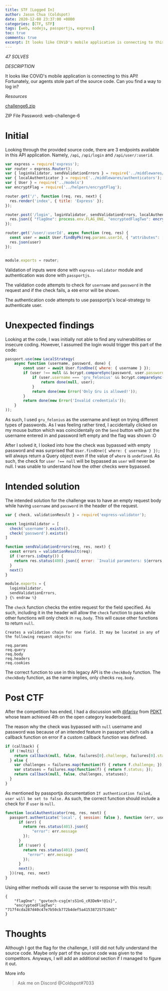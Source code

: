 ```yaml
---
title: STF [Logged In]
author: Jason Chua (Coldspot)
date: 2020-12-08 23:37:00 +0800
categories: [CTF, STF]
tags: [web, nodejs, passportjs, express]
toc: true
comments: true
excerpt: It looks like COViD's mobile application is connecting to this API! Fortunately, our agents stole part of the source code. Can you find a way to log in?
---
```


*47 SOLVES*

*DESCRIPTION*

It looks like COViD's mobile application is connecting to this API! Fortunately, our agents stole part of the source code. Can you find a way to log in?

*Resources*

[challenge6.zip](/assets/files/Logged-in/web-challenge-6.zip)

ZIP File Password: web-challenge-6

<!--more-->

# Initial
Looking through the provided source code, there are 3 endpoints available in this API application. Namely, `/api`, `/api/login` and `/api/user/:userid`. 

```js
var express = require('express');
var router = express.Router();
var { loginValidator, sendValidationErrors } = require('../middlewares/validators');
var { localAuthenticator } = require('../middlewares/authenticators');
var { User } = require('../models')
var encryptFlag = require('../helpers/encryptFlag');

router.get('/', function (req, res, next) {
  res.render('index', { title: 'Express' });
});

router.post('/login', loginValidator, sendValidationErrors, localAuthenticator, function (req, res) {
  res.json({ "flagOne": process.env.FLAG_ONE, "encryptedFlagTwo": encryptFlag(process.env.FLAG_TWO) })
});

router.get('/user/:userId', async function (req, res) {
  const user = await User.findByPk(req.params.userId, { "attributes": ["username"] });
  res.json(user)
});


module.exports = router;
```

Validation of inputs were done with `express-validator` module and authentication was done with `passportjs`. 

The validation code attempts to check for `username` and `password` in the request and if the check fails, a `400` error will be shown.

The authentication code attempts to use passportjs's local-strategy to authenticate user. 

# Unexpected findings

Looking at the code, I was initially not able to find any vulnerabilities or insecure coding. However, I assumed the login would trigger this part of the code: 

```js
passport.use(new LocalStrategy(
    async function (username, password, done) {
        const user = await User.findOne({ where: { username } });
        if (user !== null && bcrypt.compareSync(password, user.password)) {
            if (user.username === 'gru_felonius' && bcrypt.compareSync(password, user.password)) {
                return done(null, user);
            }
            return done(new Error('Only Gru is allowed!'));
        }
        return done(new Error('Invalid credentials'));
    }
));
````

As such, I used `gru_felonius` as the username and kept on trying different types of passwords. As I was feeling rather tired, I accidentally clicked on my mouse button which was coincidentally on the `Send` button with just the username entered in and password left empty and the flag was shown :O


After I solved it, I looked into how the check was bypassed with empty password and was surprised that `User.findOne({ where: { username } });` will always return a Query object even if the value of `where` is `undefined`. As such, the check for `user !== null` will be bypassed as `user` will never be null. I was unable to understand how the other checks were bypassed. 

# Intended solution

The intended solution for the challenge was to have an empty request body while having `username` and `password` in the header of the request. 

```js {% raw %}
var { check, validationResult } = require('express-validator');

const loginValidator = [
  check('username').exists(),
  check('password').exists()
]

function sendValidationErrors(req, res, next) {
  const errors = validationResult(req);
  if (!errors.isEmpty()) {
    return res.status(400).json({ error: `Invalid parameters: ${errors.array().map(error => error.param).join(', ')}` });
  }
  next()
}

module.exports = {
  loginValidator,
  sendValidationErrors,
} {% endraw %} 
```

The `check` function checks the entire request for the field specified. As such, including it in the header will allow the `check` function to pass while other functions will only check in `req.body`. This will cause other functions to return `null`.

```
Creates a validation chain for one field. It may be located in any of the following request objects:

req.params
req.query
req.body
req.headers
req.cookies
```

The correct function to use in this legacy API is the `checkBody` function. The 
`checkBody` function, as the name implies, only checks `req.body`.

# Post CTF

After the competition has ended, I had a discussion with [@farisv](https://github.com/farisv) from [PDKT](https://github.com/PDKT-Team) whose team achieved 4th on the open category leaderboard.

The reason why the check was bypassed with `null` username and password was because of an intended feature in passport which calls a callback function on error if a custom callback function was defined.  

```js
if (callback) {
  if (!multi) {
    return callback(null, false, failures[0].challenge, failures[0].status);
  } else {
    var challenges = failures.map(function(f) { return f.challenge; });
    var statuses = failures.map(function(f) { return f.status; });
    return callback(null, false, challenges, statuses);
  }
}
```

As mentioned by passportjs documentation `If authentication failed, user will be set to false.` As such, the correct function should include a check for if `user` is `null`.

```js
function localAuthenticator(req, res, next) {
  passport.authenticate('local', { session: false }, function (err, user, info) {
      if (err) {
        return res.status(401).json({
            "error": err.message
        });
      }
      if (!user) { 
        return res.status(401).json({
          "error": err.message
        }); 
      }
      next();
  })(req, res, next)
}
```


Using either methods will cause the server to response with this result:

```
{
    "flagOne": "govtech-csg{m!sS1nG_cR3DeN+!@1s}",
    "encryptedFlagTwo": "717f4cda287d40c47e7b50cb772b4def5a415387257510d1"
}
```

# Thoughts

Although I got the flag for the challenge, I still did not fully understand the source code. Maybe only part of the source code was given to the competitors. Anyways, I will add an additional section if I managed to figure it out.


More info 
> Ask me on Discord @Coldspot#7033
